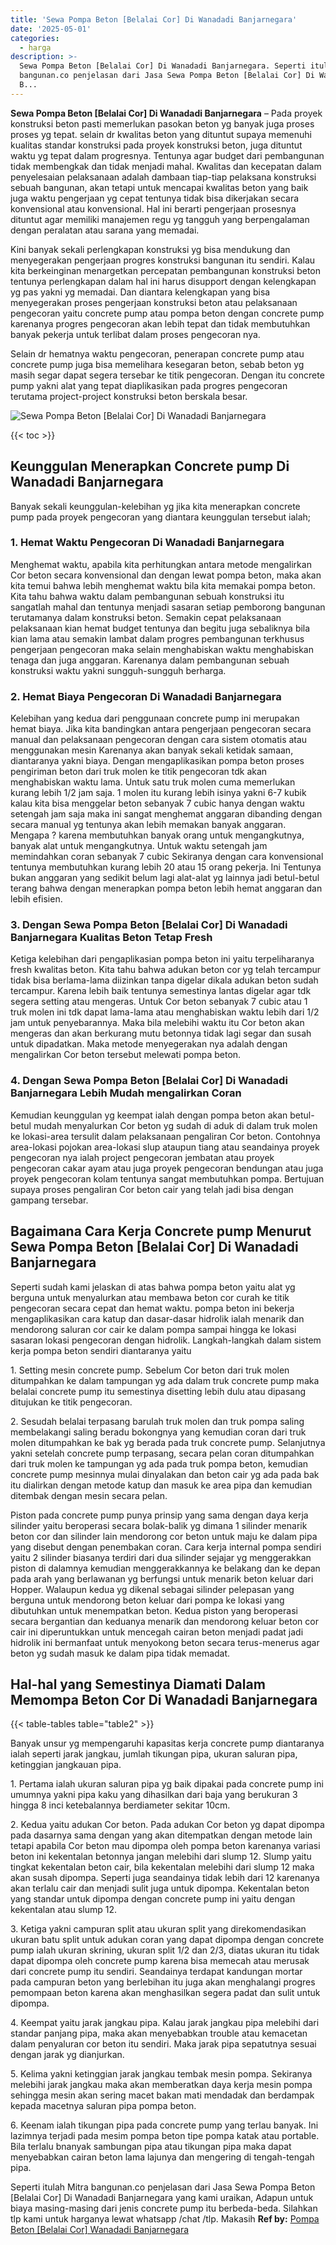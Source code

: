 ```yaml
---
title: 'Sewa Pompa Beton [Belalai Cor] Di Wanadadi Banjarnegara'
date: '2025-05-01'
categories:
  - harga
description: >-
  Sewa Pompa Beton [Belalai Cor] Di Wanadadi Banjarnegara. Seperti itulah Mitra
  bangunan.co penjelasan dari Jasa Sewa Pompa Beton [Belalai Cor] Di Wanadadi
  B...
---
```


**Sewa Pompa Beton \[Belalai Cor\] Di Wanadadi Banjarnegara** – Pada proyek konstruksi beton pasti memerlukan pasokan beton yg banyak juga proses proses yg tepat. selain dr kwalitas beton yang dituntut supaya memenuhi kualitas standar konstruksi pada proyek konstruksi beton, juga dituntut waktu yg tepat dalam progresnya. Tentunya agar budget dari pembangunan tidak membengkak dan tidak menjadi mahal. Kwalitas dan kecepatan dalam penyelesaian pelaksanaan adalah dambaan tiap-tiap pelaksana konstruksi sebuah bangunan, akan tetapi untuk mencapai kwalitas beton yang baik juga waktu pengerjaan yg cepat tentunya tidak bisa dikerjakan secara konvensional atau konvensional. Hal ini berarti pengerjaan prosesnya dituntut agar memiliki manajemen regu yg tangguh yang berpengalaman dengan peralatan atau sarana yang memadai.

Kini banyak sekali perlengkapan konstruksi yg bisa mendukung dan menyegerakan pengerjaan progres konstruksi bangunan itu sendiri. Kalau kita berkeinginan menargetkan percepatan pembangunan konstruksi beton tentunya perlengkapan dalam hal ini harus disupport dengan kelengkapan yg pas yakni yg memadai. Dan diantara kelengkapan yang bisa menyegerakan proses pengerjaan konstruksi beton atau pelaksanaan pengecoran yaitu concrete pump atau pompa beton dengan concrete pump karenanya progres pengecoran akan lebih tepat dan tidak membutuhkan banyak pekerja untuk terlibat dalam proses pengecoran nya.

Selain dr hematnya waktu pengecoran, penerapan concrete pump atau concrete pump juga bisa memelihara kesegaran beton, sebab beton yg masih segar dapat segera tersebar ke titik pengecoran. Dengan itu concrete pump yakni alat yang tepat diaplikasikan pada progres pengecoran terutama project-project konstruksi beton berskala besar.

![Sewa Pompa Beton [Belalai Cor] Di Wanadadi Banjarnegara](/images/sewa-concrete-pump-38.png)

{{< toc >}}

## Keunggulan Menerapkan Concrete pump Di Wanadadi Banjarnegara

Banyak sekali keunggulan-kelebihan yg jika kita menerapkan concrete pump pada proyek pengecoran yang diantara keunggulan tersebut ialah;

### 1\. Hemat Waktu Pengecoran Di Wanadadi Banjarnegara

Menghemat waktu, apabila kita perhitungkan antara metode mengalirkan Cor beton secara konvensional dan dengan lewat pompa beton, maka akan kita temui bahwa lebih menghemat waktu bila kita memakai pompa beton. Kita tahu bahwa waktu dalam pembangunan sebuah konstruksi itu sangatlah mahal dan tentunya menjadi sasaran setiap pemborong bangunan terutamanya dalam konstruksi beton. Semakin cepat pelaksanaan pelaksanaan kian hemat budget tentunya dan begitu juga sebaliknya bila kian lama atau semakin lambat dalam progres pembangunan terkhusus pengerjaan pengecoran maka selain menghabiskan waktu menghabiskan tenaga dan juga anggaran. Karenanya dalam pembangunan sebuah konstruksi waktu yakni sungguh-sungguh berharga.

### 2\. Hemat Biaya Pengecoran Di Wanadadi Banjarnegara

Kelebihan yang kedua dari penggunaan concrete pump ini merupakan hemat biaya. Jika kita bandingkan antara pengerjaan pengecoran secara manual dan pelaksanaan pengecoran dengan cara sistem otomatis atau menggunakan mesin Karenanya akan banyak sekali ketidak samaan, diantaranya yakni biaya. Dengan mengaplikasikan pompa beton proses pengiriman beton dari truk molen ke titik pengecoran tdk akan menghabiskan waktu lama. Untuk satu truk molen cuma memerlukan kurang lebih 1/2 jam saja. 1 molen itu kurang lebih isinya yakni 6-7 kubik kalau kita bisa menggelar beton sebanyak 7 cubic hanya dengan waktu setengah jam saja maka ini sangat menghemat anggaran dibanding dengan secara manual yg tentunya akan lebih memakan banyak anggaran. Mengapa ? karena membutuhkan banyak orang untuk mengangkutnya, banyak alat untuk mengangkutnya. Untuk waktu setengah jam memindahkan coran sebanyak 7 cubic Sekiranya dengan cara konvensional tentunya membutuhkan kurang lebih 20 atau 15 orang pekerja. Ini Tentunya bukan anggaran yang sedikit belum lagi alat-alat yg lainnya jadi betul-betul terang bahwa dengan menerapkan pompa beton lebih hemat anggaran dan lebih efisien.

### 3\. Dengan Sewa Pompa Beton \[Belalai Cor\] Di Wanadadi Banjarnegara Kualitas Beton Tetap Fresh

Ketiga kelebihan dari pengaplikasian pompa beton ini yaitu terpeliharanya fresh kwalitas beton. Kita tahu bahwa adukan beton cor yg telah tercampur tidak bisa berlama-lama diizinkan tanpa digelar dikala adukan beton sudah tercampur. Karena lebih baik tentunya semestinya lantas digelar agar tdk segera setting atau mengeras. Untuk Cor beton sebanyak 7 cubic atau 1 truk molen ini tdk dapat lama-lama atau menghabiskan waktu lebih dari 1/2 jam untuk penyebarannya. Maka bila melebihi waktu itu Cor beton akan mengeras dan akan berkurang mutu betonnya tidak lagi segar dan susah untuk dipadatkan. Maka metode menyegerakan nya adalah dengan mengalirkan Cor beton tersebut melewati pompa beton.

### 4\. Dengan Sewa Pompa Beton \[Belalai Cor\] Di Wanadadi Banjarnegara Lebih Mudah mengalirkan Coran

Kemudian keunggulan yg keempat ialah dengan pompa beton akan betul-betul mudah menyalurkan Cor beton yg sudah di aduk di dalam truk molen ke lokasi-area tersulit dalam pelaksanaan pengaliran Cor beton. Contohnya area-lokasi pojokan area-lokasi slup ataupun tiang atau seandainya proyek pengecoran nya ialah project pengecoran jembatan atau proyek pengecoran cakar ayam atau juga proyek pengecoran bendungan atau juga proyek pengecoran kolam tentunya sangat membutuhkan pompa. Bertujuan supaya proses pengaliran Cor beton cair yang telah jadi bisa dengan gampang tersebar.

## Bagaimana Cara Kerja Concrete pump Menurut Sewa Pompa Beton \[Belalai Cor\] Di Wanadadi Banjarnegara

Seperti sudah kami jelaskan di atas bahwa pompa beton yaitu alat yg berguna untuk menyalurkan atau membawa beton cor curah ke titik pengecoran secara cepat dan hemat waktu. pompa beton ini bekerja mengaplikasikan cara katup dan dasar-dasar hidrolik ialah menarik dan mendorong saluran cor cair ke dalam pompa sampai hingga ke lokasi sasaran lokasi pengecoran dengan hidrolik. Langkah-langkah dalam sistem kerja pompa beton sendiri diantaranya yaitu

1\. Setting mesin concrete pump. Sebelum Cor beton dari truk molen ditumpahkan ke dalam tampungan yg ada dalam truk concrete pump maka belalai concrete pump itu semestinya disetting lebih dulu atau dipasang ditujukan ke titik pengecoran.

2\. Sesudah belalai terpasang barulah truk molen dan truk pompa saling membelakangi saling beradu bokongnya yang kemudian coran dari truk molen ditumpahkan ke bak yg berada pada truk concrete pump. Selanjutnya yakni setelah concrete pump terpasang, secara pelan coran ditumpahkan dari truk molen ke tampungan yg ada pada truk pompa beton, kemudian concrete pump mesinnya mulai dinyalakan dan beton cair yg ada pada bak itu dialirkan dengan metode katup dan masuk ke area pipa dan kemudian ditembak dengan mesin secara pelan.

Piston pada concrete pump punya prinsip yang sama dengan daya kerja silinder yaitu beroperasi secara bolak-balik yg dimana 1 silinder menarik beton cor dan silinder lain mendorong cor beton untuk maju ke dalam pipa yang disebut dengan penembakan coran. Cara kerja internal pompa sendiri yaitu 2 silinder biasanya terdiri dari dua silinder sejajar yg menggerakkan piston di dalamnya kemudian menggerakkannya ke belakang dan ke depan pada arah yang berlawanan yg berfungsi untuk menarik beton keluar dari Hopper. Walaupun kedua yg dikenal sebagai silinder pelepasan yang berguna untuk mendorong beton keluar dari pompa ke lokasi yang dibutuhkan untuk menempatkan beton. Kedua piston yang beroperasi secara bergantian dan keduanya menarik dan mendorong keluar beton cor cair ini diperuntukkan untuk mencegah cairan beton menjadi padat jadi hidrolik ini bermanfaat untuk menyokong beton secara terus-menerus agar beton yg sudah masuk ke dalam pipa tidak memadat.

## Hal-hal yang Semestinya Diamati Dalam Memompa Beton Cor Di Wanadadi Banjarnegara

{{< table-tables table="table2" >}}

Banyak unsur yg mempengaruhi kapasitas kerja concrete pump diantaranya ialah seperti jarak jangkau, jumlah tikungan pipa, ukuran saluran pipa, ketinggian jangkauan pipa.

1\. Pertama ialah ukuran saluran pipa yg baik dipakai pada concrete pump ini umumnya yakni pipa kaku yang dihasilkan dari baja yang berukuran 3 hingga 8 inci ketebalannya berdiameter sekitar 10cm.

2\. Kedua yaitu adukan Cor beton. Pada adukan Cor beton yg dapat dipompa pada dasarnya sama dengan yang akan ditempatkan dengan metode lain tetapi apabila Cor beton mau dipompa oleh pompa beton karenanya variasi beton ini kekentalan betonnya jangan melebihi dari slump 12. Slump yaitu tingkat kekentalan beton cair, bila kekentalan melebihi dari slump 12 maka akan susah dipompa. Seperti juga seandainya tidak lebih dari 12 karenanya akan terlalu cair dan menjadi sulit juga untuk dipompa. Kekentalan beton yang standar untuk dipompa dengan concrete pump ini yaitu dengan kekentalan atau slump 12.

3\. Ketiga yakni campuran split atau ukuran split yang direkomendasikan ukuran batu split untuk adukan coran yang dapat dipompa dengan concrete pump ialah ukuran skrining, ukuran split 1/2 dan 2/3, diatas ukuran itu tidak dapat dipompa oleh concrete pump karena bisa memecah atau merusak dari concrete pump itu sendiri. Seandainya terdapat kandungan mortar pada campuran beton yang berlebihan itu juga akan menghalangi progres pemompaan beton karena akan menghasilkan segera padat dan sulit untuk dipompa.

4\. Keempat yaitu jarak jangkau pipa. Kalau jarak jangkau pipa melebihi dari standar panjang pipa, maka akan menyebabkan trouble atau kemacetan dalam penyaluran cor beton itu sendiri. Maka jarak pipa sepatutnya sesuai dengan jarak yg dianjurkan.

5\. Kelima yakni ketinggian jarak jangkau tembak mesin pompa. Sekiranya melebihi jarak jangkau maka akan memberatkan daya kerja mesin pompa sehingga mesin akan sering macet bakan mati mendadak dan berdampak kepada macetnya saluran pipa pompa beton.

6\. Keenam ialah tikungan pipa pada concrete pump yang terlau banyak. Ini lazimnya terjadi pada mesim pompa beton tipe pompa katak atau portable. Bila terlalu bnanyak sambungan pipa atau tikungan pipa maka dapat menyebabkan cairan beton lama lajunya dan mengering di tengah-tengah pipa.

Seperti itulah Mitra bangunan.co penjelasan dari Jasa Sewa Pompa Beton \[Belalai Cor\] Di Wanadadi Banjarnegara yang kami uraikan, Adapun untuk biaya masing-masing dari jenis concrete pump itu berbeda-beda. Silahkan tlp kami untuk harganya lewat whatsapp /chat /tlp. Makasih
**Ref by:** [Pompa Beton [Belalai Cor] Wanadadi Banjarnegara](https://id.wikipedia.org/wiki/Pompa)
